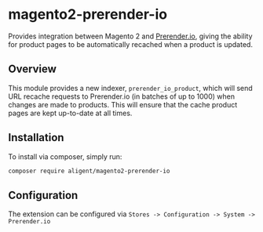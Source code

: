 # magento2-prerender-io
Provides integration between Magento 2 and [Prerender.io](https://prerender.io), giving the ability for product pages to be automatically recached when a product is updated.

## Overview
This module provides a new indexer, `prerender_io_product`, which will send URL recache requests to Prerender.io (in batches of up to 1000) when changes are made to products.
This will ensure that the cache product pages are kept up-to-date at all times.

## Installation
To install via composer, simply run:

```bash
composer require aligent/magento2-prerender-io
```

## Configuration
The extension can be configured via `Stores -> Configuration -> System -> Prerender.io`
